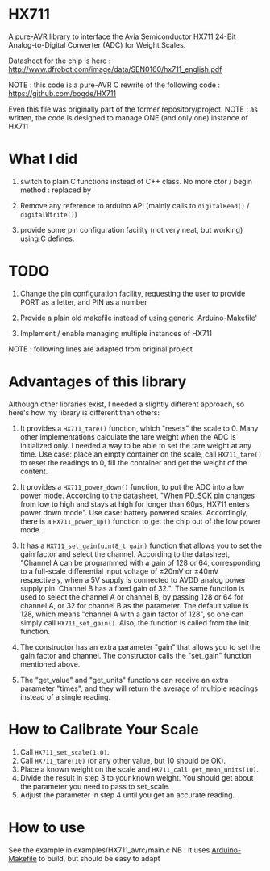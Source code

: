 HX711
=====

A pure-AVR library to interface the Avia Semiconductor HX711 24-Bit Analog-to-Digital Converter (ADC) for Weight Scales.

Datasheet for the chip is here :
http://www.dfrobot.com/image/data/SEN0160/hx711_english.pdf


NOTE : this code is a pure-AVR C rewrite of the following code :
https://github.com/bogde/HX711

Even this file was originally part of the former repository/project.
NOTE : as written, the code is designed to manage ONE (and only one) instance of HX711

# What I did
1. switch to plain C functions instead of C++ class. No more ctor / begin method : replaced by

2. Remove any reference to arduino API (mainly calls to `digitalRead()` / `digitalWtrite()`)

3. provide some pin configuration facility (not very neat, but working) using C defines.


# TODO
1. Change the pin configuration facility, requesting the user to provide PORT as a letter, and PIN as a number

2. Provide a plain old makefile instead of using generic 'Arduino-Makefile'

3. Implement / enable managing multiple instances of HX711


NOTE : following lines are adapted from original project

# Advantages of this library
Although other libraries exist, I needed a slightly different approach, so here's how my library is different than others:

1. It provides a `HX711_tare()` function, which "resets" the scale to 0. Many other implementations calculate the tare weight when the ADC is initialized only. I needed a way to be able to set the tare weight at any time. Use case: place an empty container on the scale, call `HX711_tare()` to reset the readings to 0, fill the container and get the weight of the content.

2. It provides a `HX711_power_down()` function, to put the ADC into a low power mode. According to the datasheet, "When PD_SCK pin changes from low to high and stays at high for longer than 60μs, HX711 enters power down mode". Use case: battery powered scales. Accordingly, there is a `HX711_power_up()` function to get the chip out of the low power mode.

3. It has a `HX711_set_gain(uint8_t gain)` function that allows you to set the gain factor and select the channel. According to the datasheet, "Channel A can be programmed with a gain of 128 or 64, corresponding to a full-scale differential input voltage of ±20mV or ±40mV respectively, when a 5V supply is connected to AVDD analog power supply pin. Channel B has a fixed gain of 32.". The same function is used to select the channel A or channel B, by passing 128 or 64 for channel A, or 32 for channel B as the parameter. The default value is 128, which means "channel A with a gain factor of 128", so one can simply call `HX711_set_gain()`. Also, the function is called from the init function.

4. The constructor has an extra parameter "gain" that allows you to set the gain factor and channel. The constructor calls the "set_gain" function mentioned above.

5. The "get_value" and "get_units" functions can receive an extra parameter "times", and they will return the average of multiple readings instead of a single reading.

# How to Calibrate Your Scale

1. Call `HX711_set_scale(1.0)`.
2. Call `HX711_tare(10)` (or any other value, but 10 should be OK).
3. Place a known weight on the scale and `HX711_call get_mean_units(10)`.
4. Divide the result in step 3 to your known weight. You should get about the parameter you need to pass to set_scale.
5. Adjust the parameter in step 4 until you get an accurate reading.

# How to use
See the example in examples/HX711_avrc/main.c
NB : it uses [Arduino-Makefile](https://github.com/sudar/Arduino-Makefile) to build, but should be easy to adapt
